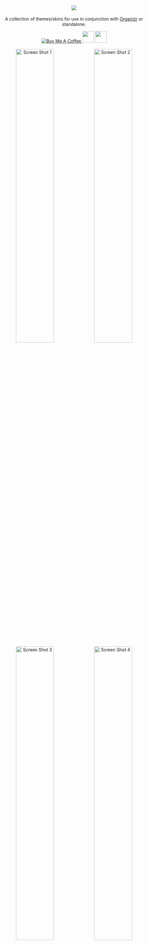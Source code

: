 <h1 align="center">
    <img src="https://i.imgur.com/OkX6Zup.png">
</h1>
<p align="center">
  A collection of themes/skins for use in conjunction with <a href="https://github.com/causefx/Organizr/" target="_blank">Organizr</a> or standalone.
<p align="center">
<a href="https://www.buymeacoffee.com/oY5Nk8GHK" target="_blank"><img src="https://www.buymeacoffee.com/assets/img/custom_images/yellow_img.png" alt="Buy Me A Coffee" style="height: auto !important;width: auto !important;" >   </a><a href="https://discord.gg/HM5uUKU" rel="noopener"><img class="alignnone" title="theme.park!" src="https://img.shields.io/badge/chat-Discord-blue.svg?style=for-the-badge&logo=discord" alt="" height="37" /></a>
 </a><a href="https://technicalramblings.com/" rel="noopener"><img class="alignnone" title="technicalramblings!" src="https://img.shields.io/badge/blog-technicalramblings.com-informational.svg?style=for-the-badge" alt="" height="37" /></a>	
    <br />
    <br />
    <img src="https://raw.githubusercontent.com/gilbN/theme.park/master/Screenshots/orgarr/sonarrv3.png" alt="Screen Shot 1" width="49.15%" />
    <img src="https://raw.githubusercontent.com/gilbN/theme.park/master/Screenshots/graforg/grafana-1.png" alt="Screen Shot 2" width="49.15%" />
    <img src="https://raw.githubusercontent.com/gilbN/theme.park/master/Screenshots/plexorg/plexorg.png" alt="Screen Shot 3" width="49.15%" />
    <img src="https://raw.githubusercontent.com/gilbN/theme.park/master/Screenshots/plpp/plpp.png" alt="Screen Shot 4" width="49.15%" />
</p>

# Setup

All apps have 5 themes to choose from. 
`https://gilbn.github.io/theme.park/CSS/themes/<APP_NAME>/<THEME_NAME>.css`
```
aquamarine.css
hotline.css
dark.css
plex.css
space-gray.css
```
Example: `https://gilbn.github.io/theme.park/CSS/themes/sonarr/dark.css`

As  most of these apps doesn't have support for custom CSS you can get around that by using [subfilter](http://nginx.org/en/docs/http/ngx_http_sub_module.html) in Nginx or a browser addon called Stylus.

## Subfilter method
### Nginx
Add this to your reverse proxy:

```nginx
proxy_set_header Accept-Encoding "";
sub_filter
'</head>'
'<link rel="stylesheet" type="text/css" href="https://gilbn.github.io/theme.park/CSS/themes/<APP_NAME>/THEME.css">
</head>';
sub_filter_once on;
```
Where `APP_NAME` is the app you want to theme and `THEME.css` is the name of the theme. e.g. `aquamarine.css`

#### Example:
```nginx
location /sonarr {
    proxy_pass http://localhost:8989/sonarr;
    include /config/nginx/proxy.conf;
	proxy_set_header Accept-Encoding "";
	sub_filter
	'</head>'
	'<link rel="stylesheet" type="text/css" href="https://gilbn.github.io/theme.park/CSS/themes/sonarr/plex.css">
	</head>';
	sub_filter_once on;
  }
```

### Apache (Untested)
```apache
AddOutputFilterByType SUBSTITUTE text/html 
   Substitute 's|</head> '<link rel="stylesheet" type="text/css" href="https://gilbn.github.io/theme.park/CSS/themes/<APP_NAME>/THEME.css">
</head>';|'
  ```
  
#### Example:
```apache
<Location /sonarr>
    ProxyPass http://localhost:8989/sonarr
    ProxyPassReverse http://localhost:8989/sonarr
AddOutputFilterByType SUBSTITUTE text/html 
   Substitute 's|</head> '<link rel="stylesheet" type="text/css" href="https://gilbn.github.io/theme.park/CSS/themes/sonarr/plex.css">
</head>';|'
  </Location>
  ```

## Stylus method
Stylus is a browser extention that can inject custom css to the webpage of your choosing. 

Add this in the style page:

```css
@import "https://gilbn.github.io/theme.park/CSS/themes/<APP_NAME>/THEME.css";
```
Example:  `@import "https://gilbn.github.io/theme.park/CSS/themes/sonarr/dark.css";`

Link to Chrome extention: https://chrome.google.com/webstore/detail/stylus/clngdbkpkpeebahjckkjfobafhncgmne?hl=en
Link to Firefox extention: https://addons.mozilla.org/en-US/firefox/addon/styl-us/

## [Feature requests](https://feathub.com/gilbN/theme.park)
[![Feature Requests](https://feathub.com/gilbN/theme.park?format=svg)](http://feathub.com/gilbN/theme.park)

## Current themes in the repo: 
<ul>
<li><a href="https://github.com/gilbN/theme.park#sonarr-v2v3---radarr---lidarr---bazarr-themes">Sonarr</a></li>
<li><a href="https://github.com/gilbN/theme.park#sonarr-v2v3---radarr---lidarr---bazarr-themes">Radarr</a></li>
<li><a href="https://github.com/gilbN/theme.park/blob/master/README.md#sonarr-v2v3---radarr---lidarr---bazarr-themes">Lidarr</a></li>
<li><a href="https://github.com/gilbN/theme.park/blob/master/README.md#sonarr-v2v3---radarr---lidarr---bazarr-themes">Bazarr</a></li>
<li><a href="https://github.com/gilbN/theme.park#plex-themes">Plex</a></li>
<li><a href="https://github.com/gilbN/theme.park/blob/master/README.md#ombi-themes">Ombi</a></li>
<li><a href="https://github.com/gilbN/theme.park/blob/master/README.md#tautulli-themes">Tautulli</a></li>
<li><a href="https://github.com/gilbN/theme.park/blob/master/README.md#organizr-hotline-and-marine-theme">Organizr</a></li>
<li><a href="https://github.com/gilbN/theme.park/blob/master/README.md#grafana-themes">Grafana</a></li>
<li><a href="https://github.com/gilbN/theme.park/blob/master/README.md#sabnzbd-themes">Sabnzbd</a></li>
<li><a href="https://github.com/gilbN/theme.park/blob/master/README.md#nzbget-themes">Nzbget</a></li>
<li><a href="https://github.com/gilbN/theme.park/blob/master/README.md#nzbhydra2-themes">NZBHydra2</a></li>
<li><a href="https://github.com/gilbN/theme.park/blob/master/README.md#deluge-themes">Deluge</a></li>	
<li><a href="https://github.com/gilbN/theme.park/blob/master/README.md#qbittorrent-themes">qBittorrent</a></li>	
<li><a href="https://github.com/gilbN/theme.park/blob/master/README.md#guacamole-themes">Guacamole</a></li>
<li><a href="https://github.com/gilbN/theme.park/blob/master/README.md#rutorrent-themes">ruTorrent</a></li>
<li><a href="https://github.com/gilbN/theme.park/blob/master/README.md#netdata-themes">Netdata</a></li>
<li><a href="https://github.com/gilbN/theme.park/blob/master/README.md#jackett-themes">Jackett</a></li>
<li><a href="https://github.com/gilbN/theme.park/blob/master/README.md#html5-speedtest-themes">html5speedtest</a></li>
<li><a href="https://github.com/gilbN/theme.park/blob/master/README.md#filebrowser-themes">Filebrowser</a></li>
<li><a href="https://github.com/gilbN/theme.park/blob/master/README.md#monitorr-themes">Monitorr</a></li>
<li><a href="https://github.com/gilbN/theme.park/blob/master/README.md#logarr-alpha-version-themes">Logarr</a></li>
<li><a href="https://github.com/gilbN/theme.park/blob/master/README.md#php-library-presenter-themes">PLPP</a></li>
<li><a href="https://github.com/gilbN/theme.park/blob/master/README.md#synclounge-themes">Synclounge</a></li>
</ul>

***
# Organizr Hotline and Marine theme
Custom [Organizr](https://github.com/causefx/Organizr/) themes.
<p align="center">
    <img src="https://raw.githubusercontent.com/gilbN/theme.park/master/Screenshots/organizr-themes/organizr-hotline-theme2.png" alt="Screen Shot 1" width="49.15%" />
    <img src="https://raw.githubusercontent.com/gilbN/theme.park/master/Screenshots/organizr-themes/organizr-marine-theme2.png" alt="Screen Shot 2" width="49.15%" />
    <img src="https://raw.githubusercontent.com/gilbN/theme.park/master/Screenshots/organizr-themes/organizr-hotline-theme-login.png" alt="Screen Shot 3" width="49.15%" />
    <img src="https://raw.githubusercontent.com/gilbN/theme.park/master/Screenshots/organizr-themes/organizr-marine-theme-login.png" alt="Screen Shot 4" width="49.15%" />	
</p>


Aquamarine are the colors from https://heimdall.site that I fell in love with.
All themes are highly customizable in regards of which radial gradient color combination you want. 

#### Installation: Themes can be found in the "Theme Marketplace" in Organizr.

### Screenshots
<details><summary>Expand</summary>
<p>
<img src="https://raw.githubusercontent.com/gilbN/theme.park/master/Screenshots/organizr-themes/organizr-hotline-theme.png"></img>
<img src="https://raw.githubusercontent.com/gilbN/theme.park/master/Screenshots/organizr-themes/organizr-hotline-theme-login.png"></img>
<img src="https://raw.githubusercontent.com/gilbN/theme.park/master/Screenshots/organizr-themes/organizr-marine-theme.png"></img>
<img src="https://raw.githubusercontent.com/gilbN/theme.park/master/Screenshots/organizr-themes/organizr-marine-theme-login.png"></img>
</p>
</details>

***
# Ombi Themes

Custom [Ombi](https://github.com/tidusjar/Ombi) CSS.

**Install by adding `@import "https://gilbn.github.io/theme.park/CSS/themes/ombi/THEME_NAME.css";` in custom css**

```
https://gilbn.github.io/theme.park/CSS/themes/ombi/XXX.css
aquamarine.css
hotline.css
dark.css
plex.css
space-gray.css
```
![](https://raw.githubusercontent.com/gilbN/theme.park/master/Screenshots/ombi/ombi.gif)
***
# Jackett Themes

Custom [Jackett](https://github.com/Jackett/Jackett) CSS.

```
https://gilbn.github.io/theme.park/CSS/themes/jackett/XXX.css
aquamarine.css
hotline.css
dark.css
plex.css
space-gray.css
```
![](https://raw.githubusercontent.com/gilbN/theme.park/master/Screenshots/jackett/jackett.gif)
***
# PHP Library Presenter Themes

Custom [PLPP](https://github.com/Tensai75/plpp) CSS.

![](https://raw.githubusercontent.com/gilbN/theme.park/master/Screenshots/plpp/plpp.gif)

```
https://gilbn.github.io/theme.park/CSS/themes/plpp/XXX.css
aquamarine.css
hotline.css
dark.css
plex.css
space-gray.css
```

***
# Guacamole Themes

Custom [Guacamole](https://guacamole.apache.org/) CSS.

![](https://raw.githubusercontent.com/gilbN/theme.park/master/Screenshots/guacorg/guacamole.gif)

```
https://gilbn.github.io/theme.park/CSS/themes/guacamole/XXX.css
aquamarine.css
hotline.css
dark.css
plex.css
space-gray.css
```

### Screenshots
<details><summary>Expand</summary>
<p>
<img src="https://raw.githubusercontent.com/gilbN/theme.park/master/Screenshots/guacorg/guac-1.png"></img>
<img src="https://raw.githubusercontent.com/gilbN/theme.park/master/Screenshots/guacorg/guac-2.png"></img>
</p>
</details>

***

# Plex Themes

Custom [Plex](https://plex.tv) CSS.

![](https://raw.githubusercontent.com/gilbN/theme.park/master/Screenshots/plexorg/plex.gif)

```
https://gilbn.github.io/theme.park/CSS/themes/plex/XXX.css
aquamarine.css
hotline.css
dark.css
space-gray.css
```

***

# Sonarr v2/v3 - Radarr - Lidarr - Bazarr Themes

Custom [Sonarr V2 and V3](https://github.com/Sonarr/Sonarr)/[Radarr](https://github.com/Radarr/Radarr)/[Lidarr](https://github.com/Lidarr/Lidarr)/[Bazarr](https://github.com/morpheus65535/bazarr) CSS.

![](https://raw.githubusercontent.com/gilbN/theme.park/master/Screenshots/orgarr/orgarr.gif)

```
https://gilbn.github.io/theme.park/CSS/themes/sonarr/XXX.css
https://gilbn.github.io/theme.park/CSS/themes/radarr/XXX.css
https://gilbn.github.io/theme.park/CSS/themes/lidarr/XXX.css
https://gilbn.github.io/theme.park/CSS/themes/bazarr/XXX.css
aquamarine.css
hotline.css
plex.css
dark.css
space-gray.css
```

Thank you iFelix18 for doing all the hard work on v2! :)

### Screenshots
<details><summary>Expand</summary>
<p>
<img src="https://raw.githubusercontent.com/gilbN/theme.park/master/Screenshots/orgarr/sonarrv3-2.png"></img>
<img src="https://raw.githubusercontent.com/gilbN/theme.park/master/Screenshots/orgarr/sonarrv3-3.png"></img>
<img src="https://raw.githubusercontent.com/gilbN/theme.park/master/Screenshots/orgarr/1.jpg"></img>
<img src="https://raw.githubusercontent.com/gilbN/theme.park/master/Screenshots/orgarr/2.jpg"></img>
<img src="https://raw.githubusercontent.com/gilbN/theme.park/master/Screenshots/orgarr/3.jpg"></img>

</p>
</details>

***

# NZBGet Themes

Custom CSS for [Nzbget](https://github.com/nzbget/nzbget)

![](https://raw.githubusercontent.com/gilbN/theme.park/master/Screenshots/nzbget/nzbget.gif)

```
https://gilbn.github.io/theme.park/CSS/themes/nzbget/XXX.css
aquamarine.css
hotline.css
plex.css
dark.css
space-gray.css
```

Thank you [ydkmlt84](https://github.com/ydkmlt84) for making the job easier :)

### Screenshots
<details><summary>Expand</summary>
<p>
<img src="https://raw.githubusercontent.com/gilbN/theme.park/master/Screenshots/nzbget/nzbget1.jpg"></img>
<img src="https://raw.githubusercontent.com/gilbN/theme.park/master/Screenshots/nzbget/nzbget2.jpg"></img>
<img src="https://raw.githubusercontent.com/gilbN/theme.park/master/Screenshots/nzbget/nzbget-split-2.png"></img>
<img src="https://raw.githubusercontent.com/gilbN/theme.park/master/Screenshots/nzbget/nzbget3.png"></img>
</p>
</details>

***

# SABnzbd Themes

Custom CSS for [SABnzbd](https://github.com/sabnzbd/sabnzbd)

![](https://raw.githubusercontent.com/gilbN/theme.park/master/Screenshots/sabnzbd/sabnzbd.gif)

```
https://gilbn.github.io/theme.park/CSS/themes/sabnzbd/XXX.css
aquamarine.css
hotline.css
dark.css
plex.css
space-gray.css
```

**Note: SABnzbd theme must be set to `Glitter`**

### Screenshots
<details><summary>Expand</summary>
<p>
<img src="https://raw.githubusercontent.com/gilbN/theme.park/master/Screenshots/sabnzbd/sabnzbd_dark_2.png"></img>
<img src="https://raw.githubusercontent.com/gilbN/theme.park/master/Screenshots/sabnzbd/sabnzbd_dark_3.png"></img>
</p>
</details>

***

# Grafana Themes

Custom [Grafana](https://github.com/grafana/grafana) CSS for [Organizr](https://github.com/causefx/Organizr) homepage integration and consistent UI.

![](https://raw.githubusercontent.com/gilbN/theme.park/master/Screenshots/graforg/grafana.gif)

```
https://gilbn.github.io/theme.park/CSS/themes/grafana/XXX.css
aquamarine.css
hotline.css
dark.css
plex.css
space-gray.css
organizr-dashboard.css
```

#### For panel integration on the Organizr homepage you can use `organizr-dashboard.css` if you use the Plex theme in Organizr. The theme is an "internal" theme that is meant to be used in an Organizr iframe as the background is set to transparent.
NOTE: When viewing Grafana in Organizr iframe using `organizr-dashboard.css` it will follow the Organizr theme. When viewing it outside of Organizr iframe the background will be white ect. If you don't want this you can create two reverse proxies. One for grafana organizr homepage integration and one for the regular grafana theme. 

### Check out https://technicalramblings.com/blog/spice-up-your-homepage-part-ii/

![](https://technicalramblings.com/wp-content/uploads/2019/01/orgdash.jpg)

### **TIP:**
Click the `kiosk` button and use that link if you don't want to show the top bar and side bar inside Organizr! There are two modes, one where the side menu and variables ect disappear and one where just the panels are visible.

![](https://i.imgur.com/pVSKUzi.png)

Check out my Varken dashboard here: https://grafana.com/dashboards/9558

### Screenshots
<details><summary>Expand</summary>
<p>
<img src="https://raw.githubusercontent.com/gilbN/theme.park/master/Screenshots/graforg/1.jpg"></img>
<img src="https://raw.githubusercontent.com/gilbN/theme.park/master/Screenshots/graforg/2.jpg"></img>
</p>
</details>

### Custom HTML for Organizr Homepage


![](https://raw.githubusercontent.com/gilbN/theme.park/master/Screenshots/graforg/3.jpg)

<details><summary>Expand</summary>

Thank you [Fma965](https://gist.github.com/Fma965) for the base [code](https://gist.github.com/Fma965/d30ac1fa5695304a7d6dcdc748220027)

Change the ***Panel name*** to what you want and the ***src*** to the panel URL.

```css
<h5><span>Panel name</span></h5>
  <div class="overflowhider"><embed id="grafanadwidget1" src='https://graforg.domain.com/panel-embed-link'/>**
```
The URL can be found by clicking **share** on the panel you want to add.

<img src="https://raw.githubusercontent.com/gilbN/theme.park/master/Screenshots/graforg/4.png"></img>

If you dont want the ***Panel name*** text, just remove the `<h5><span>` line entirely.

```css
<style>
.flex {
  	display: flex;
  	flex-wrap: wrap;
 	align-items: center;
  	justify-content: center;
	background: transparent;
	margin-top:10px;
	box-shadow: none !important;
}
.flex-child {
	flex: 1 1 1 1;
	padding: 1px 1px 1px 1px;
}
#flex-grafanadwidget1 {
	min-width: 25%;
}
#flex-grafanadwidget2 {
	min-width: 25%;
}
#flex-grafanadwidget3 {
	min-width: 25%;
}
#flex-grafanadwidget4 {
	min-width: 25%;
}
@media only screen and (max-width: 1374px) {
    #flex-grafanadwidget1, #flex-grafanadwidget2, #flex-grafanadwidget3, #flex-grafanadwidget4 {
        min-width: 50%;
    }
}
@media only screen and (max-width: 640px) {
    #flex-grafanadwidget1, #flex-grafanadwidget2, #flex-grafanadwidget3, #flex-grafanadwidget4 {
        min-width: 100%;
    }
@media only screen and (max-width: 400px) {
    .flex-child>h5 {
	margin-left: 15px;
    }
#announcementRow {
	background-color:transparent !important;
}
.flex-child>h5 {
	text-transform: uppercase;
	font-weight: 600 !important;
	font-size: 15px;important;
	color: #eee;
}
.overflowhider {
	height: 100%;
	overflow: hidden;
}
#grafanadwidget1 {
	position: relative;
	height: calc(250px);
	width: calc(100%);
}
#grafanadwidget2 {
    position: relative;
	height:calc(250px);
	width:calc(100%);
}
#grafanadwidget3 {
	position: relative;
	height: calc(250px);
	width: calc(100%);
}
#grafanadwidget4 {
    position: relative;
	height:calc(250px);
	width:calc(100%);
}
</style>

<div id="announcementRow" class="row">
	<div class="content-box flex">
<div class="flex-child" id="flex-grafanadwidget1">
  <h5><span>Panel name</span></h5>
  <div class="overflowhider"><embed id="grafanadwidget1" src='https://graforg.domain.com/panel-embed-link'/></div>
  </div>
<div class="flex-child box-shadow" id="flex-grafanadwidget2">
  <h5><span>Panel name</span></h5>
  <div class="overflowhider"><embed id="grafanadwidget2" src='https://graforg.domain.com/panel-embed-link' /></div>
  </div>
<div class="flex-child" id="flex-grafanadwidget3">
  <h5><span>Panel name</span></h5>
  <div class="overflowhider"><embed id="grafanadwidget3" src='https://graforg.domain.com/panel-embed-link'/></div>
  </div>
<div class="flex-child box-shadow" id="flex-grafanadwidget4">
  <h5><span>Panel name</span></h5>
  <div class="overflowhider"><embed id="grafanadwidget4" src='https://graforg.domain.com/panel-embed-link' /></div>
  </div>
	</div>
</div>
```
</details>

***

# Netdata Themes

Custom [Netdata](https://github.com/firehol/netdata) CSS.

![](https://raw.githubusercontent.com/gilbN/theme.park/master/Screenshots/netorg/netdata.gif)

```
https://gilbn.github.io/theme.park/CSS/themes/netdata/XXX.css
aquamarine.css
hotline.css
dark.css
plex.css
space-gray.css
organizr-dashboard.css
```

#### The `organizr-dashboard.css` theme is an "internal" theme that is meant to be used in an Organizr iframe as the background is set to transparent. [The theme can be used to integrate Netadata on the Organizr Homepage](https://technicalramblings.com/blog/spice-up-your-homepage/) 

### Screenshots
<details><summary>Expand</summary>
<p>
<img src="https://raw.githubusercontent.com/gilbN/theme.park/master/Screenshots/netorg/1.jpg"></img>
<img src="https://raw.githubusercontent.com/gilbN/theme.park/master/Screenshots/netorg/2.jpg"></img>
</p>
</details>

### Custom HTML for Organizr Homepage

***

# Monitorr Themes

Custom [Monitorr](https://github.com/Monitorr/Monitorr) CSS for [Organizr](https://github.com/causefx/Organizr) homepage integration.

![](https://raw.githubusercontent.com/gilbN/theme.park/master/Screenshots/monitorg/monitorr.gif)

```
https://gilbn.github.io/theme.park/CSS/themes/monitorr/XXX.css
aquamarine.css
hotline.css
dark.css
plex.css
space-gray.css
organizr-dashboard.css
```

#### The `organizr-dashboard.css` theme will mess with your Monitorr base theme. And it will hide the settings button. Go to /monitorr/settings.php for settings.  It is created purely for use with "minimum" version of the index.php `https://domain.com/monitorr/index.min.php` for Organizr homepage integration.
**NOTE:**
When viewing monitorr in Organizr iframe using `organizr-dashboard.css` it will follow the Organizr theme. When viewing it outside of Organizr iframe the background will be white ect. If you don't want this you can create two reverse proxies. One for monitorr organizr homepage integration and one for the monitorr dark/plex theme. And use subfilter on both instead of adding `@import "https://gilbn.github.io/theme.park/CSS/themes/organizr-dashboard.css";` in the monitorr custom css.


### Screenshots
<details><summary>Expand</summary>
<p>
<img src="https://raw.githubusercontent.com/gilbN/theme.park/master/Screenshots/monitorg/2.jpg"></img>
<img src="https://raw.githubusercontent.com/gilbN/theme.park/master/Screenshots/monitorg/3.jpg"></img>
<img src="https://raw.githubusercontent.com/gilbN/theme.park/master/Screenshots/monitorg/4.jpg"></img>
</p>
</details>

Add this in the Monitorr custom css box:
```css
@import "https://gilbn.github.io/theme.park/CSS/themes/monitorr/THEME_NAME.css";
```
And add this in custom HTML in Organizr:
```css
<div id="announcementRow" class="row"><h4 class="pull-left"><span>Monitorr</span></h4><hr class="hidden-xs"></div>
<div style="overflow:hidden; height:260px; width:calc(100% + 39px); -webkit-overflow-scrolling: touch; overflow-y: scroll;">
<iframe class="iframe" frameborder="0" src="https://monitorr.domain.com/index.min.php"></iframe>
</div>
```

***

# Logarr alpha version Themes 

Custom [Logarr](https://github.com/Monitorr/logarr/tree/alpha) CSS.

![](https://raw.githubusercontent.com/gilbN/theme.park/master/Screenshots/logarr/logarr.gif)

```
https://gilbn.github.io/theme.park/CSS/themes/logarr/XXX.css
aquamarine.css
hotline.css
dark.css
plex.css
space-gray.css
```

***

# Filebrowser Themes

Custom [Filebrowser](https://github.com/filebrowser/filebrowser) CSS.

![](https://raw.githubusercontent.com/gilbN/theme.park/master/Screenshots/filebrowser/filebrowser.gif)

Based on https://github.com/Archmonger/Blackberry-Themes/blob/master/Themes/Blackberry-Flat/bbf_filebrowser.css
**https://github.com/Archmonger/Blackberry-Themes**

```
https://gilbn.github.io/theme.park/CSS/themes/filebrowser/XXX.css
aquamarine.css
hotline.css
dark.css
plex.css
space-gray.css
```


### Screenshots
<details><summary>Expand</summary>
<p>
<img src="https://raw.githubusercontent.com/gilbN/theme.park/master/Screenshots/filebrowser/filebrowser2.png"></img>
</p>
</details>

***

# HTML5 Speedtest Themes

Custom [HTML5 Speedtest](https://github.com/adolfintel/speedtest) CSS.

![](https://raw.githubusercontent.com/gilbN/theme.park/master/Screenshots/html5speedtest/speedtest.gif)

```
https://gilbn.github.io/theme.park/CSS/themes/html5speedtest/XXX.css
aquamarine.css
hotline.css
dark.css
plex.css
space-gray.css
```

### Screenshots
<details><summary>Expand</summary>
<p>
<img src="https://raw.githubusercontent.com/gilbN/theme.park/master/Screenshots/html5speedtest/html5speedtest_dark.png"></img>
<img src="https://raw.githubusercontent.com/gilbN/theme.park/master/Screenshots/html5speedtest/html5speedtest_plex.png"></img>
</p>
</details>

***
# Tautulli Themes

Custom [Tautulli](https://github.com/Tautulli/Tautulli) CSS.

![](https://raw.githubusercontent.com/gilbN/theme.park/master/Screenshots/tautulli/tautulli.gif)

```
https://gilbn.github.io/theme.park/CSS/themes/tautulli/XXX.css
aquamarine.css
hotline.css
dark.css
plex.css
space-gray.css
```
***
# Deluge Themes

Custom [Deluge](https://github.com/deluge-torrent/deluge) CSS.

![](https://raw.githubusercontent.com/gilbN/theme.park/master/Screenshots/deluge/deluge.gif)

Based on https://github.com/halianelf/deluge-dark @halianelf Thanks for making the job easier!
```
https://gilbn.github.io/theme.park/CSS/themes/deluge/XXX.css
aquamarine.css
hotline.css
dark.css
plex.css
space-gray.css
```
***
# qBittorrent Themes

Custom [qBitorrent](https://github.com/qbittorrent/qBittorrent) CSS.

![](https://raw.githubusercontent.com/gilbN/theme.park/master/Screenshots/qbittorrent/qbittorrent.gif)

NOTE: You need to change or remove the CSP header. 

Add this in your reverse proxy:
```nginx
        proxy_hide_header   "x-webkit-csp";
        proxy_hide_header   "content-security-policy";
```

```
https://gilbn.github.io/theme.park/CSS/themes/qbittorrent/XXX.css
aquamarine.css
hotline.css
dark.css
plex.css
space-gray.css
```
### Screenshots
<details><summary>Expand</summary>
<p>
<img src="https://raw.githubusercontent.com/gilbN/theme.park/master/Screenshots/qbittorrent/qbit1.png"></img>
<img src="https://raw.githubusercontent.com/gilbN/theme.park/master/Screenshots/qbittorrent/qbit2.png"></img>
<img src="https://raw.githubusercontent.com/gilbN/theme.park/master/Screenshots/qbittorrent/qbit3.png"></img>
<img src="https://raw.githubusercontent.com/gilbN/theme.park/master/Screenshots/qbittorrent/qbit4.png"></img>
<img src="https://raw.githubusercontent.com/gilbN/theme.park/master/Screenshots/qbittorrent/qbit5.png"></img>
</p>
</details>

***
# ruTorrent Themes

Custom [ruTorrent](https://github.com/Novik/ruTorrent) CSS.

![](https://raw.githubusercontent.com/gilbN/theme.park/master/Screenshots/rutorrent/rutorrent.gif)


**Theme needs to be `Standard` in settings!**

```
https://gilbn.github.io/theme.park/CSS/themes/rutorrent/XXX.css
aquamarine.css
hotline.css
dark.css
plex.css
space-gray.css
```
### Screenshots
<details><summary>Expand</summary>
<p>
<img src="https://raw.githubusercontent.com/gilbN/theme.park/master/Screenshots/rutorrent/rutorrent1.png"></img>
<img src="https://raw.githubusercontent.com/gilbN/theme.park/master/Screenshots/rutorrent/rutorrent2.png"></img>
<img src="https://raw.githubusercontent.com/gilbN/theme.park/master/Screenshots/rutorrent/rutorrent3.png"></img>
<img src="https://raw.githubusercontent.com/gilbN/theme.park/master/Screenshots/rutorrent/rutorrent4.png"></img>
<img src="https://raw.githubusercontent.com/gilbN/theme.park/master/Screenshots/rutorrent/rutorrent5.png"></img>
</p>
</details>

***
# NZBhydra2 Themes

Custom [NZBHydra](https://github.com/theotherp/nzbhydra2) CSS.

![](https://raw.githubusercontent.com/gilbN/theme.park/master/Screenshots/nzbhydra2/nzbhydra2.gif)


```
https://gilbn.github.io/theme.park/CSS/themes/nzbhydra2/XXX.css
aquamarine.css
hotline.css
dark.css
plex.css
space-gray.css
```
### Screenshots
<details><summary>Expand</summary>
<p>
<img src="https://raw.githubusercontent.com/gilbN/theme.park/master/Screenshots/nzbhydra2/nzbhydra1.png"></img>
<img src="https://raw.githubusercontent.com/gilbN/theme.park/master/Screenshots/nzbhydra2/nzbhydra2.png"></img>
<img src="https://raw.githubusercontent.com/gilbN/theme.park/master/Screenshots/nzbhydra2/nzbhydra3.png"></img>
<img src="https://raw.githubusercontent.com/gilbN/theme.park/master/Screenshots/nzbhydra2/nzbhydra4.png"></img>
<img src="https://raw.githubusercontent.com/gilbN/theme.park/master/Screenshots/nzbhydra2/nzbhydra5.png"></img>
</p>
</details>

***
# Synclounge Themes

Custom [Synclounge](https://github.com/samcm/SyncLounge) CSS.

![](https://raw.githubusercontent.com/gilbN/theme.park/master/Screenshots/synclounge/synclounge.gif)


```
https://gilbn.github.io/theme.park/CSS/themes/synclounge/XXX.css
aquamarine.css
hotline.css
dark.css
plex.css
space-gray.css
```
### Screenshots
<details><summary>Expand</summary>
<p>
<img src="https://raw.githubusercontent.com/gilbN/theme.park/master/Screenshots/synclounge/synclounge1.png"></img>
<img src="https://raw.githubusercontent.com/gilbN/theme.park/master/Screenshots/synclounge/synclounge2.png"></img>
<img src="https://raw.githubusercontent.com/gilbN/theme.park/master/Screenshots/synclounge/synclounge3.png"></img>
<img src="https://raw.githubusercontent.com/gilbN/theme.park/master/Screenshots/synclounge/synclounge4.png"></img>
<img src="https://raw.githubusercontent.com/gilbN/theme.park/master/Screenshots/synclounge/synclounge5.png"></img>
</p>
</details>

***
# The Lounge Themes

Custom [The Lounge](https://github.com/thelounge/thelounge) CSS.

![](https://cdn.discordapp.com/attachments/591352398375682092/617748654433894485/unknown.png)


```
https://gilbn.github.io/theme.park/CSS/themes/thelounge/XXX.css
aquamarine.css
hotline.css
dark.css
plex.css
space-gray.css
```
### Screenshots
<details><summary>Expand</summary>
<p>
</p>
</details>

### Honourable mentions:

[leram84/layer.Cake](https://github.com/leram84/layer.Cake/)

[rg9400/Cloud-Tautulli-Theme](https://github.com/rg9400/Cloud-Tautulli-Theme)

[Burry/organizr-v2-plex-theme](https://github.com/Burry/organizr-v2-plex-theme)

[iFelix18/Darkerr](https://github.com/iFelix18/Darkerr)

[ydkmlt84/DarkerNZBget](https://github.com/ydkmlt84/DarkerNZBget)

[Archmonger/Blackberry-Flat](https://github.com/Archmonger/Blackberry-Flat)
